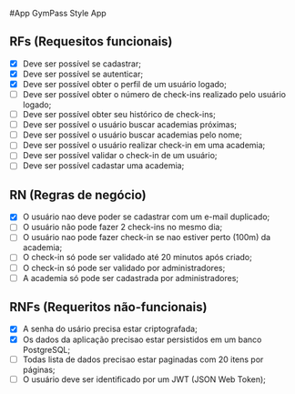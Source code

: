 #App 
GymPass Style App

## RFs (Requesitos funcionais)

- [x] Deve ser possível se cadastrar;
- [x] Deve ser possível se autenticar;
- [x] Deve ser possível obter o perfil de um usuário logado;
- [ ] Deve ser possível obter o número de check-ins realizado pelo usuário logado;
- [ ] Deve ser possível obter seu histórico de check-ins;
- [ ] Deve ser possível o usuário buscar academias próximas;
- [ ] Deve ser possível o usuário buscar academias pelo nome;
- [ ] Deve ser possível o usuário realizar check-in em uma academia;
- [ ] Deve ser possível validar o check-in de um usuário;
- [ ] Deve ser possível cadastar uma academia;

##  RN (Regras de negócio)

- [x] O usuário nao deve poder se cadastrar com um e-mail duplicado;
- [ ] O usuário não pode fazer 2 check-ins no mesmo dia;
- [ ] O usuário nao pode fazer check-in se nao estiver perto (100m) da academia;
- [ ] O check-in só pode ser validado até 20 minutos após criado;
- [ ] O check-in só pode ser validado por administradores;
- [ ] A academia só pode ser cadastrada por administradores;

## RNFs (Requeritos não-funcionais)

- [x] A senha do usário precisa estar criptografada;
- [x] Os dados da aplicação precisao estar persistidos em um banco PostgreSQL;
- [ ] Todas lista de dados precisao estar paginadas com 20 itens por páginas;
- [ ] O usuário deve ser identificado por um JWT (JSON Web Token);
